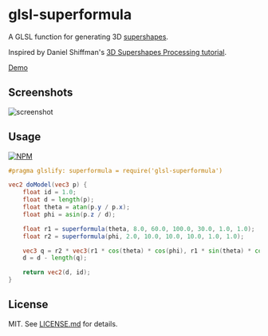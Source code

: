 # glsl-superformula

A GLSL function for generating 3D [supershapes](https://en.wikipedia.org/wiki/Superformula). 

Inspired by Daniel Shiffman's [3D Supershapes Processing tutorial](https://www.youtube.com/watch?v=akM4wMZIBWg). 

[Demo](https://softwave.github.io/glsl-superformula/)

## Screenshots 

![screenshot](http://i.imgur.com/tA1uRcf.png)

## Usage 

[![NPM](https://nodei.co/npm/glsl-superformula.png)](https://nodei.co/npm/glsl-superformula/)

``` glsl
#pragma glslify: superformula = require('glsl-superformula')

vec2 doModel(vec3 p) {
	float id = 1.0;
	float d = length(p);
	float theta = atan(p.y / p.x);
	float phi = asin(p.z / d);

	float r1 = superformula(theta, 8.0, 60.0, 100.0, 30.0, 1.0, 1.0);
	float r2 = superformula(phi, 2.0, 10.0, 10.0, 10.0, 1.0, 1.0);

	vec3 q = r2 * vec3(r1 * cos(theta) * cos(phi), r1 * sin(theta) * cos(phi), sin(phi));
	d = d - length(q);

	return vec2(d, id);
}

```

## License

MIT. See [LICENSE.md](https://github.com/Softwave/glsl-superformula/blob/master/LICENSE.md) for details.